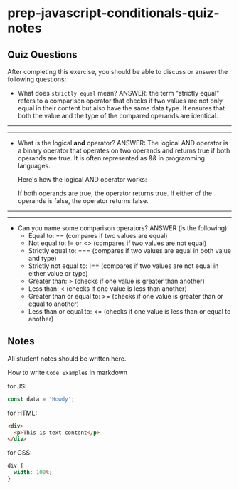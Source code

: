 # prep-javascript-conditionals-quiz-notes

## Quiz Questions

After completing this exercise, you should be able to discuss or answer the following questions:

- What does `strictly equal` mean?
  ANSWER: the term "strictly equal" refers to a comparison
  operator that checks if two values are not only equal in
  their content but also have the same data type. It
  ensures that both the value and the type of the
  compared operands are identical.

---

---

- What is the logical **and** operator?
  ANSWER: The logical AND operator is a binary operator that operates
  on two operands and returns true if both operands are true.
  It is often represented as && in programming languages.

  Here's how the logical AND operator works:

  If both operands are true, the operator returns true.
  If either of the operands is false, the operator returns false.

---

---

- Can you name some comparison operators?
  ANSWER (is the following):
  - Equal to: == (compares if two values are equal)
  - Not equal to: != or <> (compares if two values are not equal)
  - Strictly equal to: === (compares if two values are equal in both value and type)
  - Strictly not equal to: !== (compares if two values are not equal in either value or type)
  - Greater than: > (checks if one value is greater than another)
  - Less than: < (checks if one value is less than another)
  - Greater than or equal to: >= (checks if one value is greater than or equal to another)
  - Less than or equal to: <= (checks if one value is less than or equal to another)

## Notes

All student notes should be written here.

How to write `Code Examples` in markdown

for JS:

```javascript
const data = 'Howdy';
```

for HTML:

```html
<div>
  <p>This is text content</p>
</div>
```

for CSS:

```css
div {
  width: 100%;
}
```
